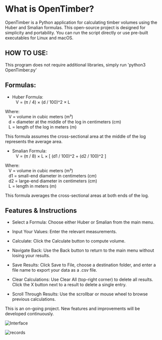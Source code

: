 # What is OpenTimber?

  OpenTimber is a Python application for calculating timber volumes using the Huber and Smalian formulas.
  This open-source project is designed for simplicity and portability.
  You can run the script directly or use pre-built executables for Linux and macOS.


## HOW TO USE:
  This program does not require additional libraries, simply run 'python3 OpenTimber.py'

## Formulas:
  - Huber Formula:  
    &nbsp;&nbsp;&nbsp;V = (π / 4) × (d / 100)^2 × L

  Where:  
    &nbsp;&nbsp;&nbsp;V = volume in cubic meters (m³)  
    &nbsp;&nbsp;&nbsp;d = diameter at the middle of the log in centimeters (cm)  
    &nbsp;&nbsp;&nbsp;L = length of the log in meters (m)  

  This formula assumes the cross-sectional area at the middle of the log represents the average area.  


  - Smalian Formula:  
    &nbsp;&nbsp;&nbsp;V = (π / 8) × L × [ (d1 / 100)^2 + (d2 / 100)^2 ]  

  Where:  
    &nbsp;&nbsp;&nbsp;V = volume in cubic meters (m³)  
    &nbsp;&nbsp;&nbsp;d1 = small-end diameter in centimeters (cm)  
    &nbsp;&nbsp;&nbsp;d2 = large-end diameter in centimeters (cm)  
    &nbsp;&nbsp;&nbsp;L = length in meters (m)  

  This formula averages the cross-sectional areas at both ends of the log.

## Features & Instructions

  - Select a Formula:
  Choose either Huber or Smalian from the main menu.
  
  - Input Your Values:
  Enter the relevant measurements.
  
  - Calculate:
  Click the Calculate button to compute volume.
  
  - Navigate Back:
  Use the Back button to return to the main menu without losing your results.

  - Save Results:
  Click Save to File, choose a destination folder, and enter a file name to export your data as a .csv file.

  - Clear Calculations:
  Use Clear All (top-right corner) to delete all results.
  Click the X button next to a result to delete a single entry.

  - Scroll Through Results:
  Use the scrollbar or mouse wheel to browse previous calculations.

  This is an on-going project. 
  New features and improvements will be developed continuously.


![Interface](https://github.com/user-attachments/assets/c618b767-3bce-4c15-8ec8-43f6f38afb30)


![records](https://github.com/user-attachments/assets/186014b5-59c4-44fb-b13d-0d2d52f334e2)
